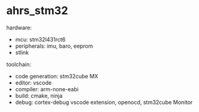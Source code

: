 # ahrs_stm32

hardware:
- mcu: stm32l431rct6
- peripherals: imu, baro, eeprom
- stlink

toolchain:
- code generation: stm32cube MX
- editor: vscode
- compiler: arm-none-eabi
- build: cmake, ninja
- debug: cortex-debug vscode extension, openocd, stm32cube Monitor